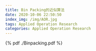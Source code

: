 ```yaml
---
title: Bin Packing的近似算法
date: 2020-10-06 22:50:50
index_img: /img/AOR.jpg
tags: Applied Operation Research
categories: Applied Operation Research
---
```




<!--more-->


{% pdf ./Binpacking.pdf %}

